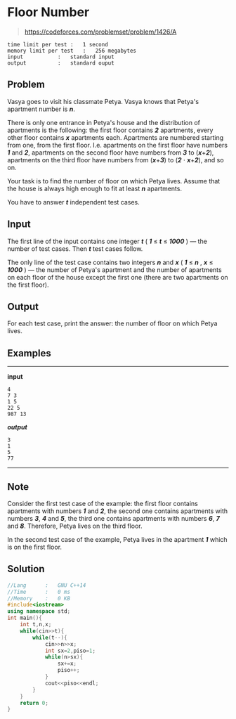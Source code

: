 # Floor Number

> https://codeforces.com/problemset/problem/1426/A

```
time limit per test	:	1 second
memory limit per test	:	256 megabytes
input			:	standard input
output			:	standard ouput
```

## Problem

Vasya goes to visit his classmate Petya. Vasya knows that Petya's apartment number is ***n***.

There is only one entrance in Petya's house and the distribution of apartments is the following: the first floor contains ***2*** apartments, every other floor contains ***x*** apartments each. Apartments are numbered starting from one, from the first floor. I.e. apartments on the first floor have numbers ***1*** and ***2***, apartments on the second floor have numbers from ***3*** to (***x***+***2***), apartments on the third floor have numbers from (***x***+***3***) to (***2*** ⋅ ***x***+***2***), and so on.

Your task is to find the number of floor on which Petya lives. Assume that the house is always high enough to fit at least ***n*** apartments.

You have to answer ***t*** independent test cases.

## Input

The first line of the input contains one integer ***t*** ( ***1*** ≤ ***t*** ≤ ***1000*** ) — the number of test cases. Then ***t*** test cases follow.

The only line of the test case contains two integers ***n*** and ***x*** ( ***1*** ≤ ***n*** , ***x*** ≤ ***1000*** ) — the number of Petya's apartment and the number of apartments on each floor of the house except the first one (there are two apartments on the first floor).

## Output

For each test case, print the answer: the number of floor on which Petya lives.

## Examples

---
**input**
```
4
7 3
1 5
22 5
987 13
```
***output***
```
3
1
5
77
```
---

## Note

Consider the first test case of the example: the first floor contains apartments with numbers ***1*** and ***2***, the second one contains apartments with numbers ***3***, ***4*** and ***5***, the third one contains apartments with numbers ***6***, ***7*** and ***8***. Therefore, Petya lives on the third floor.

In the second test case of the example, Petya lives in the apartment ***1*** which is on the first floor.

## Solution

```c++
//Lang		:	GNU C++14
//Time		:	0 ms
//Memory	:	0 KB
#include<iostream>
using namespace std;
int main(){
	int t,n,x;
	while(cin>>t){
		while(t--){
			cin>>n>>x;
			int sx=2,piso=1;
			while(n>sx){
				sx+=x;
				piso++;
			}
			cout<<piso<<endl;
		}
	}
	return 0;
}
```
